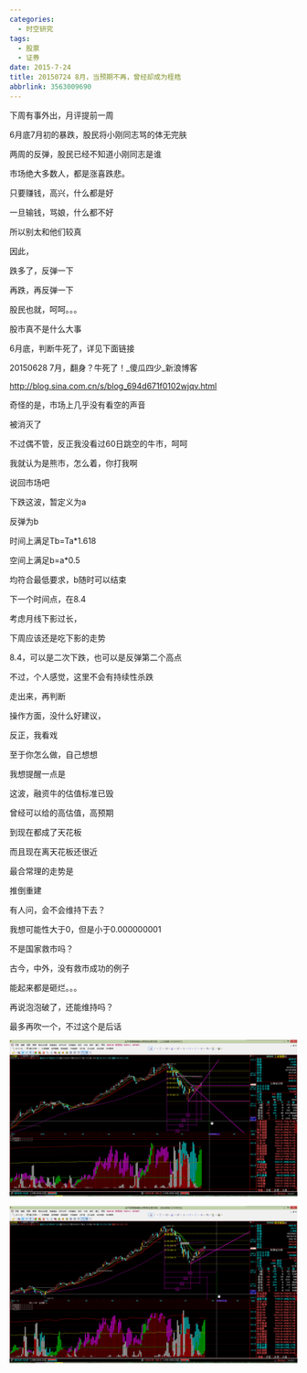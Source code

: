 ```yaml
---
categories:
  - 时空研究
tags:
  - 股票
  - 证券
date: 2015-7-24
title: 20150724 8月，当预期不再，曾经却成为桎梏
abbrlink: 3563009690
---
```

下周有事外出，月评提前一周


6月底7月初的暴跌，股民将小刚同志骂的体无完肤

两周的反弹，股民已经不知道小刚同志是谁​

市场绝大多数人，都是涨喜跌悲。

只要赚钱，高兴，什么都是好

一旦输钱，骂娘，什么都不好

所以​别太和他们较真

​因此，

跌多了，反弹一下

再跌，​再反弹一下​

股民也就，呵呵。。。

股市真不是什么大事​


6月底，判断牛死了，详见下面链接

20150628 7月，翻身？牛死了！_傻瓜四少_新浪博客

http://blog.sina.com.cn/s/blog_694d671f0102wjqv.html

​奇怪的是，市场上几乎没有看空的声音

被消灭了​

不过偶不管，反正我没看过60日跳空的牛市，呵呵​

我就认为是熊市，怎么着，你打我啊


说回市场吧

下跌这波，暂定义为a

反弹为b

时间上满足Tb=Ta*1.618

空间上满足b=a*0.5

均符合最低要求​，b随时可以结束

下一个时间点，在8.4

考虑月线下影过长，

下周应该还是吃下影的走势

8.4，可以是二次下跌，也可以是反弹第二个高点

不过，个人感觉，这里不会有持续性杀跌​

走出来，再判断​


操作方面，没什么好建议，

反正，我看戏

至于你怎么做，自己想想​


我想提醒一点是

这波，融资牛的估值标准已毁

曾经可以给的高估值，高预期

到现在都成了天花板

而且现在离天花板还很近

最合常理的走势是

推倒重建​

有人问，会不会维持下去？

我想可能性大于0，但是小于0.000000001

不是国家救市吗？

古今，中外​，没有救市成功的例子

能起来都是砸烂。。。

再说泡泡破了，还能维持吗？

最多再吹一个，不过这个是后话

![20150724-0](/images/20150724-0.jpeg)

![20150724-1](/images/20150724-1.jpeg)